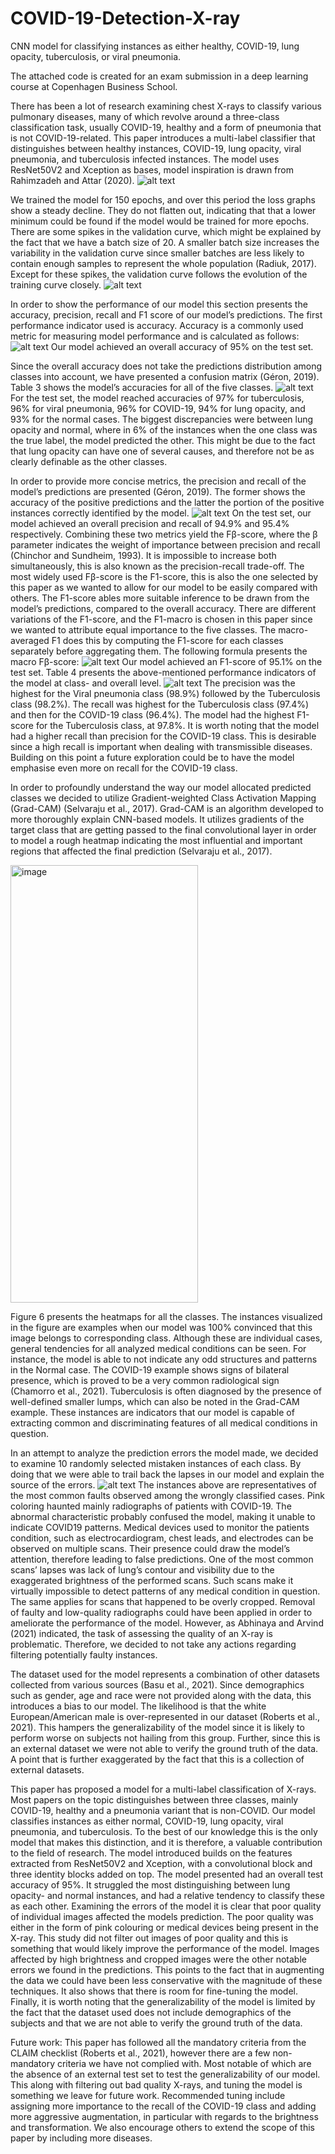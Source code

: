 # COVID-19-Detection-X-ray
CNN model for classifying instances as either healthy, COVID-19, lung opacity, tuberculosis, or viral pneumonia.

The attached code is created for an exam submission in a deep learning course at Copenhagen Business School.

There has been a lot of research examining chest X-rays to classify various pulmonary diseases,
many of which revolve around a three-class classification task, usually COVID-19, healthy and
a form of pneumonia that is not COVID-19-related. This paper introduces a multi-label
classifier that distinguishes between healthy instances, COVID-19, lung opacity, viral
pneumonia, and tuberculosis infected instances. The model uses ResNet50V2 and
Xception as bases, model inspiration is drawn from Rahimzadeh and Attar (2020). 
![alt text](https://user-images.githubusercontent.com/64472833/175811616-f4ca2487-b801-4ae2-bfac-9f5298e2b832.png)


We trained the model for 150 epochs, and over this period the loss graphs show a steady decline.
They do not flatten out, indicating that that a lower minimum could be found if the model
would be trained for more epochs. There are some spikes in the validation curve, which might
be explained by the fact that we have a batch size of 20. A smaller batch size increases the
variability in the validation curve since smaller batches are less likely to contain enough samples
to represent the whole population (Radiuk, 2017). Except for these spikes, the validation curve
follows the evolution of the training curve closely.
![alt text](https://user-images.githubusercontent.com/64472833/175812140-ee670e9c-9270-4cb2-96b3-fc7ffc3b39b5.png)


In order to show the performance of our model this section presents the accuracy, precision, recall
and F1 score of our model’s predictions. The first performance indicator used is accuracy. 
Accuracy is a commonly used metric for measuring model performance and is calculated as follows:
![alt text](https://user-images.githubusercontent.com/64472833/175812191-4480b71e-2bd8-47ae-ad85-0798315525b8.png)
Our model achieved an overall accuracy of 95% on the test set.


Since the overall accuracy does not take the predictions distribution among classes into account,
we have presented a confusion matrix (Géron, 2019). Table 3 shows the model’s accuracies for
all of the five classes.
![alt text](https://user-images.githubusercontent.com/64472833/175812341-23545ef2-ee90-4b99-9a34-1c9b8d319c64.png)
For the test set, the model reached accuracies of 97% for tuberculosis, 96% for viral pneumonia, 96% for COVID-19, 94% for lung opacity, and 93% for the normal cases. The biggest discrepancies were between lung opacity and normal, where in 6% of the instances when the one
class was the true label, the model predicted the other. This might be due to the fact that lung
opacity can have one of several causes, and therefore not be as clearly definable as the other
classes.


In order to provide more concise metrics, the precision and recall of the model’s predictions
are presented (Géron, 2019). The former shows the accuracy of the positive predictions and the
latter the portion of the positive instances correctly identified by the model.
![alt text](https://user-images.githubusercontent.com/64472833/175812258-dbf94e62-1870-4c66-bb48-64f82330db46.png)
On the test set, our model achieved an overall precision and recall of 94.9% and 95.4% respectively.
Combining these two metrics yield the Fβ-score, where the β parameter indicates the weight
of importance between precision and recall (Chinchor and Sundheim, 1993). It is impossible 
to increase both simultaneously, this is also known as the precision-recall trade-off. The most
widely used Fβ-score is the F1-score, this is also the one selected by this paper as we wanted
to allow for our model to be easily compared with others. The F1-score ables more suitable
inference to be drawn from the model’s predictions, compared to the overall accuracy. There are
different variations of the F1-score, and the F1-macro is chosen in this paper since we wanted to
attribute equal importance to the five classes. The macro-averaged F1 does this by computing
the F1-score for each classes separately before aggregating them. The following formula presents
the macro Fβ-score:
![alt text](https://user-images.githubusercontent.com/64472833/175812297-281dcfd5-fb4f-4905-b9a9-0083d2d991c9.png)
Our model achieved an F1-score of 95.1% on the test set.
Table 4 presents the above-mentioned performance indicators of the model at class- and overall
level.
![alt text](https://user-images.githubusercontent.com/64472833/175812326-899d8414-7c5a-44aa-89e4-4df4802dce5f.png)
The precision was the highest for the Viral pneumonia class (98.9%) followed by the Tuberculosis class (98.2%). The recall was highest for the Tuberculosis class (97.4%) and then for the COVID-19 class (96.4%). The model had the highest F1-score for the Tuberculosis class, at
97.8%. It is worth noting that the model had a higher recall than precision for the COVID-19
class. This is desirable since a high recall is important when dealing with transmissible diseases.
Building on this point a future exploration could be to have the model emphasise even more on
recall for the COVID-19 class.


In order to profoundly understand the way our model allocated predicted classes we decided
to utilize Gradient-weighted Class Activation Mapping (Grad-CAM) (Selvaraju et al., 2017).
Grad-CAM is an algorithm developed to more thoroughly explain CNN-based models. It utilizes
gradients of the target class that are getting passed to the final convolutional layer in order to
model a rough heatmap indicating the most influential and important regions that affected the
final prediction (Selvaraju et al., 2017).

<img align="center" img width="300" height="700" alt="image" src="https://user-images.githubusercontent.com/64472833/175813042-d72cda1e-288a-49bb-a1d8-b0164ad8c736.png">

Figure 6 presents the heatmaps for all the classes. The instances visualized in the figure are examples when our model was 100% convinced that
this image belongs to corresponding class. Although these are individual cases, general tendencies for all analyzed medical conditions can be seen.
For instance, the model is able to not indicate any odd structures and patterns in the Normal case. The COVID-19 example shows signs of bilateral presence, which is proved to be a very common radiological sign (Chamorro et al., 2021). Tuberculosis is often diagnosed by the presence
of well-defined smaller lumps, which can also be noted in the Grad-CAM example. These instances are indicators that our model is capable of extracting common and discriminating features of all medical conditions in question.


In an attempt to analyze the prediction errors the model made, we decided to examine 10
randomly selected mistaken instances of each class. By doing that we were able to trail back
the lapses in our model and explain the source of the errors.
![alt text](https://user-images.githubusercontent.com/64472833/175812822-54bf620f-61e5-4514-a967-d043279ac3d6.png)
The instances above are representatives of the most common faults observed among the
wrongly classified cases. Pink coloring haunted mainly radiographs of patients with COVID-19.
The abnormal characteristic probably confused the model, making it unable to indicate COVID19 patterns. Medical devices used to monitor the patients condition, such as electrocardiogram, chest leads, and electrodes can be observed on multiple scans. Their presence could draw the
model’s attention, therefore leading to false predictions. One of the most common scans’ lapses
was lack of lung’s contour and visibility due to the exaggerated brightness of the performed
scans. Such scans make it virtually impossible to detect patterns of any medical condition in
question. The same applies for scans that happened to be overly cropped. Removal of faulty
and low-quality radiographs could have been applied in order to ameliorate the performance of
the model. However, as Abhinaya and Arvind (2021) indicated, the task of assessing the quality
of an X-ray is problematic. Therefore, we decided to not take any actions regarding filtering
potentially faulty instances.


The dataset used for the model represents a combination of other datasets collected
from various sources (Basu et al., 2021). Since demographics such as gender, age and race were
not provided along with the data, this introduces a bias to our model. The likelihood is that
the white European/American male is over-represented in our dataset (Roberts et al., 2021).
This hampers the generalizability of the model since it is likely to perform worse on subjects not
hailing from this group. Further, since this is an external dataset we were not able to verify the
ground truth of the data. A point that is further exaggerated by the fact that this is a collection
of external datasets.


This paper has proposed a model for a multi-label classification of X-rays. Most papers on the
topic distinguishes between three classes, mainly COVID-19, healthy and a pneumonia variant
that is non-COVID. Our model classifies instances as either normal, COVID-19, lung opacity,
viral pneumonia, and tuberculosis. To the best of our knowledge this is the only model that
makes this distinction, and it is therefore, a valuable contribution to the field of research. The
model introduced builds on the features extracted from ResNet50V2 and Xception, with a
convolutional block and three identity blocks added on top. The model presented had an overall
test accuracy of 95%. It struggled the most distinguishing between lung opacity- and normal
instances, and had a relative tendency to classify these as each other. Examining the errors
of the model it is clear that poor quality of individual images affected the models prediction.
The poor quality was either in the form of pink colouring or medical devices being present
in the X-ray. This study did not filter out images of poor quality and this is something that
would likely improve the performance of the model. Images affected by high brightness and
cropped images were the other notable errors we found in the predictions. This points to the
fact that in augmenting the data we could have been less conservative with the magnitude of
these techniques. It also shows that there is room for fine-tuning the model. Finally, it is worth
noting that the generalizability of the model is limited by the fact that the dataset used does
not include demographics of the subjects and that we are not able to verify the ground truth of
the data.


Future work:
This paper has followed all the mandatory criteria from the CLAIM checklist (Roberts et al.,
2021), however there are a few non-mandatory criteria we have not complied with. Most notable
of which are the absence of an external test set to test the generalizability of our model. This
along with filtering out bad quality X-rays, and tuning the model is something we leave for future
work. Recommended tuning include assigning more importance to the recall of the COVID-19
class and adding more aggressive augmentation, in particular with regards to the brightness and
transformation. We also encourage others to extend the scope of this paper by including more
diseases.






